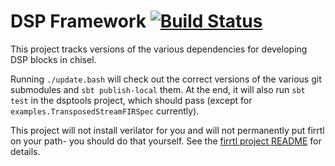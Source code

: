 # DSP Framework [![Build Status](https://travis-ci.org/ucb-art/dsp-framework.svg?branch=travis)](https://travis-ci.org/ucb-art/dsp-framework)

This project tracks versions of the various dependencies for developing DSP blocks in chisel.

Running `./update.bash` will check out the correct versions of the various git submodules and `sbt publish-local` them.
At the end, it will also run `sbt test` in the dsptools project, which should pass (except for `examples.TransposedStreamFIRSpec` currently).

This project will not install verilator for you and will not permanently put firrtl on your path- you should do that yourself.
See the [firrtl project README](https://github.com/ucb-bar/firrtl) for details.
